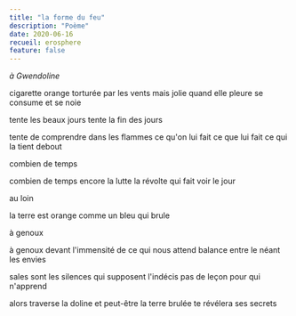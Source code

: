 ```yaml
---
title: "la forme du feu"
description: "Poème"
date: 2020-06-16
recueil: erosphere
feature: false
---
```


*à Gwendoline*

cigarette orange
torturée par les vents
mais jolie quand elle pleure
se consume et se noie

tente les beaux jours
tente la fin des jours

tente de comprendre dans les flammes
ce qu'on lui fait
ce que lui fait ce qui la tient debout

combien de temps

combien de temps encore la lutte
la révolte qui fait voir le jour

au loin

la terre est orange comme un bleu
qui brule

à genoux

à genoux devant l'immensité de ce qui nous attend
balance entre le néant les envies

sales sont les silences qui supposent l'indécis
pas de leçon pour qui n'apprend

alors traverse la doline et peut-être
la terre brulée te révélera ses secrets
